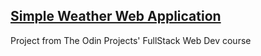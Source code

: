 ## [Simple Weather Web Application](https://truepadawan.github.io/Weather-App/)

Project from The Odin Projects' FullStack Web Dev course
